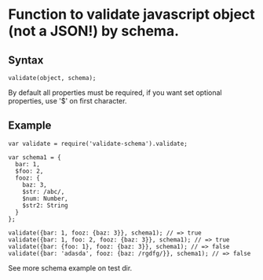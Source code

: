 Function to validate javascript object (not a JSON!) by schema.
==============================================================

Syntax
------
    
    validate(object, schema);
    

By default all properties must be required, if you want set optional properties, use '$' on first character.

Example
------
    
    var validate = require('validate-schema').validate;
    
    var schema1 = {
      bar: 1,
      $foo: 2,
      fooz: {
        baz: 3,
        $str: /abc/,
        $num: Number,
        $str2: String
      }
    };
    
    validate({bar: 1, fooz: {baz: 3}}, schema1); // => true
    validate({bar: 1, foo: 2, fooz: {baz: 3}}, schema1); // => true
    validate({bar: {foo: 1}, fooz: {baz: 3}}, schema1); // => false
    validate({bar: 'adasda', fooz: {baz: /rgdfg/}}, schema1); // => false
    

See more schema example on test dir.
